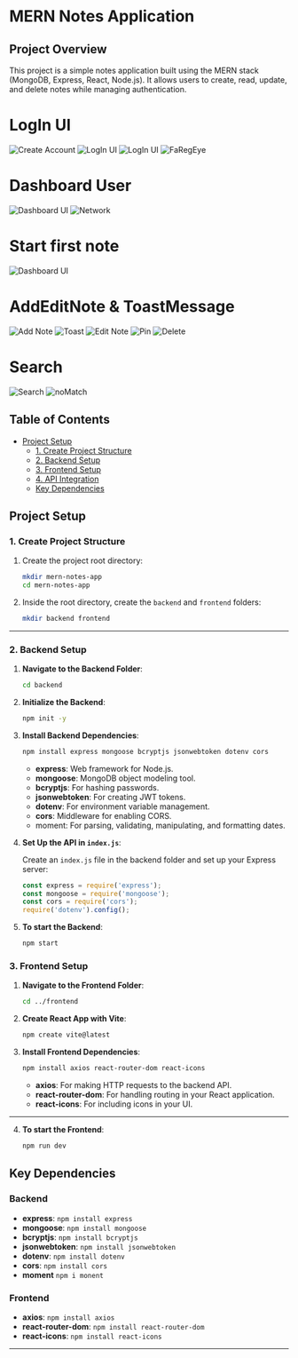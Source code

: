 # MERN Notes Application
## Project Overview

This project is a simple notes application built using the MERN stack (MongoDB, Express, React, Node.js). It allows users to create, read, update, and delete notes while managing authentication.

# LogIn UI
![Create Account](./frontend/taskmanager/public/user-exist.png)
![LogIn UI](./frontend/taskmanager/public/login-handling.png)
![LogIn UI](./frontend/taskmanager/public/notes-login.png)
![FaRegEye](./frontend/taskmanager/public/FaRegeye-login.png)

# Dashboard User
![Dashboard UI](./frontend/taskmanager/public/dashboard.png)
![Network](./frontend/taskmanager/public/network.png)

# Start first note
![Dashboard UI](./frontend/taskmanager/public/dashboard-start.png)

# AddEditNote & ToastMessage
![Add Note](./frontend/taskmanager/public/add-task-tag.png)
![Toast](./frontend/taskmanager/public/toast-message.png)
![Edit Note](./frontend/taskmanager/public/edit-note.png)
![Pin](./frontend/taskmanager/public/pin-note.png)
![Delete](./frontend/taskmanager/public/delete-note.png)

# Search
![Search](./frontend/taskmanager/public/search-notes.png)
![noMatch](./frontend/taskmanager/public/no-data-found.png)

## Table of Contents

- [Project Setup](#project-setup)
  - [1. Create Project Structure](#1-create-project-structure)
  - [2. Backend Setup](#2-backend-setup)
  - [3. Frontend Setup](#3-frontend-setup)
  - [4. API Integration](#4-api-integration)
  - [Key Dependencies](#key-dependencies)

## Project Setup

### 1. Create Project Structure

1. Create the project root directory:

   ```bash
   mkdir mern-notes-app
   cd mern-notes-app
   ```

2. Inside the root directory, create the `backend` and `frontend` folders:

   ```bash
   mkdir backend frontend
   ```

---

### 2. Backend Setup

1. **Navigate to the Backend Folder**:

   ```bash
   cd backend
   ```

2. **Initialize the Backend**:

   ```bash
   npm init -y
   ```

3. **Install Backend Dependencies**:

   ```bash
   npm install express mongoose bcryptjs jsonwebtoken dotenv cors
   ```

   - **express**: Web framework for Node.js.
   - **mongoose**: MongoDB object modeling tool.
   - **bcryptjs**: For hashing passwords.
   - **jsonwebtoken**: For creating JWT tokens.
   - **dotenv**: For environment variable management.
   - **cors**: Middleware for enabling CORS.
   - moment: For parsing, validating, manipulating, and formatting dates.

4. **Set Up the API in `index.js`**:

   Create an `index.js` file in the backend folder and set up your Express server:

   ```javascript
   const express = require('express');
   const mongoose = require('mongoose');
   const cors = require('cors');
   require('dotenv').config();

   ```

5. **To start the Backend**:

   ```bash
   npm start
   ```

### 3. Frontend Setup

1. **Navigate to the Frontend Folder**:

   ```bash
   cd ../frontend
   ```

2. **Create React App with Vite**:

   ```bash
   npm create vite@latest
   ```


3. **Install Frontend Dependencies**:

   ```bash
   npm install axios react-router-dom react-icons
   ```

   - **axios**: For making HTTP requests to the backend API.
   - **react-router-dom**: For handling routing in your React application.
   - **react-icons**: For including icons in your UI.

---

4. **To start the Frontend**:

   ```bash
   npm run dev
   ```


## Key Dependencies

### Backend

- **express**: `npm install express`
- **mongoose**: `npm install mongoose`
- **bcryptjs**: `npm install bcryptjs`
- **jsonwebtoken**: `npm install jsonwebtoken`
- **dotenv**: `npm install dotenv`
- **cors**: `npm install cors`
- **moment** `npm i monent`

### Frontend

- **axios**: `npm install axios`
- **react-router-dom**: `npm install react-router-dom`
- **react-icons**: `npm install react-icons`

---

